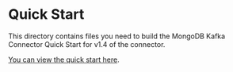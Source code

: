 # Quick Start

This directory contains files you need to build the MongoDB Kafka Connector Quick Start
for v1.4 of the connector.

[You can view the quick start here](https://docs.mongodb.com/kafka-connector/v1.4/quick-start/).
